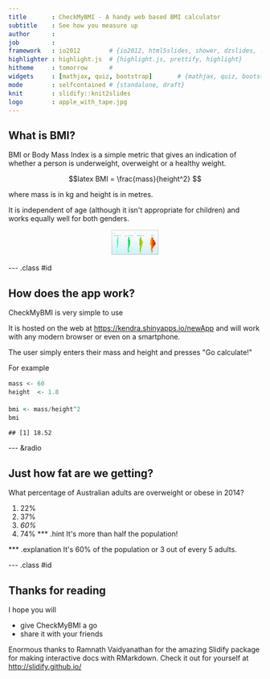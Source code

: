 ```yaml
---
title       : CheckMyBMI - A handy web based BMI calculator
subtitle    : See how you measure up
author      : 
job         : 
framework   : io2012        # {io2012, html5slides, shower, dzslides, ...}
highlighter : highlight.js  # {highlight.js, prettify, highlight}
hitheme     : tomorrow      # 
widgets     : [mathjax, quiz, bootstrap]       # {mathjax, quiz, bootstrap}
mode        : selfcontained # {standalone, draft}
knit        : slidify::knit2slides
logo        : apple_with_tape.jpg
---
```


## What is BMI?

BMI or Body Mass Index is a simple metric that gives an indication of whether a person is underweight, overweight or a healthy weight.

$$latex
BMI = \frac{mass}{height^2}
$$

where mass is in kg and height is in metres.

It is independent of age (although it isn't appropriate for children) and works equally well for both genders.


<div style='text-align: center;'>
<img height='50' src='assets/img/BMIpic.png'/>
</div>


--- .class #id 

## How does the app work?

CheckMyBMI is very simple to use

It is hosted on the web at https://kendra.shinyapps.io/newApp and will work with any modern browser or even on a smartphone.

The user simply enters their mass and height and presses "Go calculate!"

For example

```r
mass <- 60
height  <- 1.8

bmi <- mass/height^2
bmi
```

```
## [1] 18.52
```

--- &radio

## Just how fat are we getting?

What percentage of Australian adults are overweight or obese in 2014?

1. 22%
2. 37%
3. _60%_
4. 74%
*** .hint 
It's more than half the population!

*** .explanation 
It's 60% of the population or 3 out of every 5 adults.

--- .class #id

## Thanks for reading


I hope you will 
- give CheckMyBMI a go
- share it with your friends 

Enormous thanks to Ramnath Vaidyanathan for the amazing Slidify package for making interactive docs with RMarkdown. Check it out for yourself at http://slidify.github.io/



